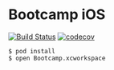 # Bootcamp iOS

[![Build Status](https://travis-ci.org/qulc/bootcamp-ios.svg?branch=master)](https://travis-ci.org/qulc/bootcamp-ios)
[![codecov](https://codecov.io/gh/qulc/bootcamp-ios/branch/master/graph/badge.svg)](https://codecov.io/gh/qulc/bootcamp-ios)

```
$ pod install
$ open Bootcamp.xcworkspace
```
